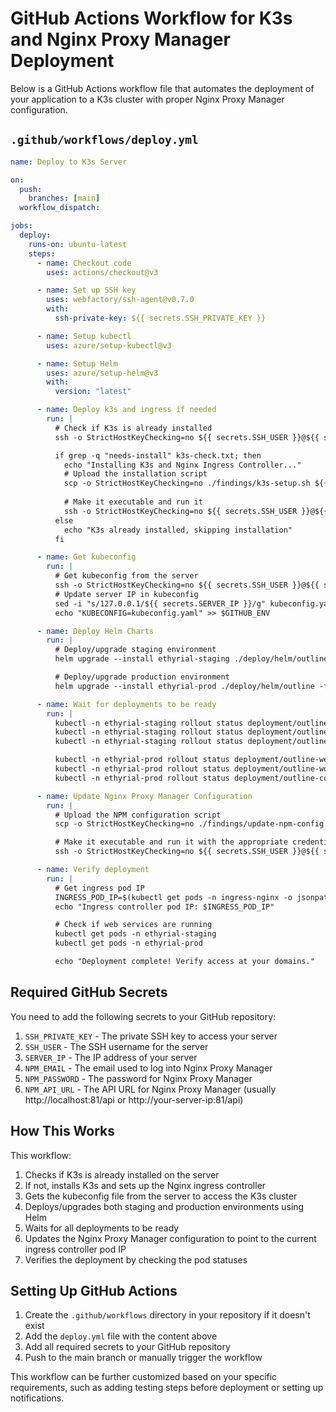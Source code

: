 # GitHub Actions Workflow for K3s and Nginx Proxy Manager Deployment

Below is a GitHub Actions workflow file that automates the deployment of your application to a K3s cluster with proper Nginx Proxy Manager configuration.

## `.github/workflows/deploy.yml`

```yaml
name: Deploy to K3s Server

on:
  push:
    branches: [main]
  workflow_dispatch:

jobs:
  deploy:
    runs-on: ubuntu-latest
    steps:
      - name: Checkout code
        uses: actions/checkout@v3

      - name: Set up SSH key
        uses: webfactory/ssh-agent@v0.7.0
        with:
          ssh-private-key: ${{ secrets.SSH_PRIVATE_KEY }}

      - name: Setup kubectl
        uses: azure/setup-kubectl@v3

      - name: Setup Helm
        uses: azure/setup-helm@v3
        with:
          version: "latest"

      - name: Deploy k3s and ingress if needed
        run: |
          # Check if K3s is already installed
          ssh -o StrictHostKeyChecking=no ${{ secrets.SSH_USER }}@${{ secrets.SERVER_IP }} "which k3s || echo 'needs-install'" > k3s-check.txt

          if grep -q "needs-install" k3s-check.txt; then
            echo "Installing K3s and Nginx Ingress Controller..."
            # Upload the installation script
            scp -o StrictHostKeyChecking=no ./findings/k3s-setup.sh ${{ secrets.SSH_USER }}@${{ secrets.SERVER_IP }}:/tmp/
            
            # Make it executable and run it
            ssh -o StrictHostKeyChecking=no ${{ secrets.SSH_USER }}@${{ secrets.SERVER_IP }} "chmod +x /tmp/k3s-setup.sh && sudo /tmp/k3s-setup.sh"
          else
            echo "K3s already installed, skipping installation"
          fi

      - name: Get kubeconfig
        run: |
          # Get kubeconfig from the server
          ssh -o StrictHostKeyChecking=no ${{ secrets.SSH_USER }}@${{ secrets.SERVER_IP }} "sudo cat /etc/rancher/k3s/k3s.yaml" > kubeconfig.yaml
          # Update server IP in kubeconfig
          sed -i "s/127.0.0.1/${{ secrets.SERVER_IP }}/g" kubeconfig.yaml
          echo "KUBECONFIG=kubeconfig.yaml" >> $GITHUB_ENV

      - name: Deploy Helm Charts
        run: |
          # Deploy/upgrade staging environment
          helm upgrade --install ethyrial-staging ./deploy/helm/outline -f ./deploy/helm/outline/values-staging.yaml -n ethyrial-staging --create-namespace

          # Deploy/upgrade production environment
          helm upgrade --install ethyrial-prod ./deploy/helm/outline -f ./deploy/helm/outline/values-production.yaml -n ethyrial-prod --create-namespace

      - name: Wait for deployments to be ready
        run: |
          kubectl -n ethyrial-staging rollout status deployment/outline-web
          kubectl -n ethyrial-staging rollout status deployment/outline-worker
          kubectl -n ethyrial-staging rollout status deployment/outline-collaboration

          kubectl -n ethyrial-prod rollout status deployment/outline-web
          kubectl -n ethyrial-prod rollout status deployment/outline-worker
          kubectl -n ethyrial-prod rollout status deployment/outline-collaboration

      - name: Update Nginx Proxy Manager Configuration
        run: |
          # Upload the NPM configuration script
          scp -o StrictHostKeyChecking=no ./findings/update-npm-config.sh ${{ secrets.SSH_USER }}@${{ secrets.SERVER_IP }}:/tmp/

          # Make it executable and run it with the appropriate credentials
          ssh -o StrictHostKeyChecking=no ${{ secrets.SSH_USER }}@${{ secrets.SERVER_IP }} "chmod +x /tmp/update-npm-config.sh && sudo NPM_EMAIL='${{ secrets.NPM_EMAIL }}' NPM_PASSWORD='${{ secrets.NPM_PASSWORD }}' NPM_API_URL='${{ secrets.NPM_API_URL }}' /tmp/update-npm-config.sh"

      - name: Verify deployment
        run: |
          # Get ingress pod IP
          INGRESS_POD_IP=$(kubectl get pods -n ingress-nginx -o jsonpath='{.items[0].status.podIP}')
          echo "Ingress controller pod IP: $INGRESS_POD_IP"

          # Check if web services are running
          kubectl get pods -n ethyrial-staging
          kubectl get pods -n ethyrial-prod

          echo "Deployment complete! Verify access at your domains."
```

## Required GitHub Secrets

You need to add the following secrets to your GitHub repository:

1. `SSH_PRIVATE_KEY` - The private SSH key to access your server
2. `SSH_USER` - The SSH username for the server
3. `SERVER_IP` - The IP address of your server
4. `NPM_EMAIL` - The email used to log into Nginx Proxy Manager
5. `NPM_PASSWORD` - The password for Nginx Proxy Manager
6. `NPM_API_URL` - The API URL for Nginx Proxy Manager (usually http://localhost:81/api or http://your-server-ip:81/api)

## How This Works

This workflow:

1. Checks if K3s is already installed on the server
2. If not, installs K3s and sets up the Nginx ingress controller
3. Gets the kubeconfig file from the server to access the K3s cluster
4. Deploys/upgrades both staging and production environments using Helm
5. Waits for all deployments to be ready
6. Updates the Nginx Proxy Manager configuration to point to the current ingress controller pod IP
7. Verifies the deployment by checking the pod statuses

## Setting Up GitHub Actions

1. Create the `.github/workflows` directory in your repository if it doesn't exist
2. Add the `deploy.yml` file with the content above
3. Add all required secrets to your GitHub repository
4. Push to the main branch or manually trigger the workflow

This workflow can be further customized based on your specific requirements, such as adding testing steps before deployment or setting up notifications.
